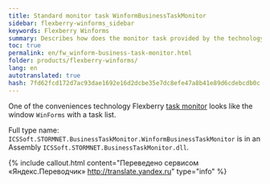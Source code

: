 ```yaml
--- 
title: Standard monitor task WinformBusinessTaskMonitor 
sidebar: flexberry-winforms_sidebar 
keywords: Flexberry Winforms 
summary: Describes how does the monitor task provided by the technology and indicates its full .net name 
toc: true 
permalink: en/fw_winform-business-task-monitor.html 
folder: products/flexberry-winforms/ 
lang: en 
autotranslated: true 
hash: 7fd62fcd172d7ac93dae1692e16d2dcbe35e7dc8efe47a8b41e89d6cdebcdb0c 
--- 
```


One of the conveniences technology Flexberry [task monitor](fo_business-task-monitor.html) looks like the window `WinForms` with a task list. 

Full type name: `ICSSoft.STORMNET.BusinessTaskMonitor.WinformBusinessTaskMonitor` is in an Assembly `ICSSoft.STORMNET.BusinessTaskMonitor.dll`. 




{% include callout.html content="Переведено сервисом «Яндекс.Переводчик» <http://translate.yandex.ru>" type="info" %}